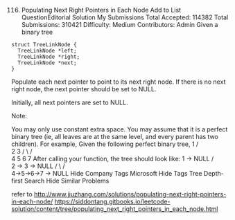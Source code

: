 116. Populating Next Right Pointers in Each Node   Add to List QuestionEditorial Solution  My Submissions
Total Accepted: 114382
Total Submissions: 310421
Difficulty: Medium
Contributors: Admin
Given a binary tree

    struct TreeLinkNode {
      TreeLinkNode *left;
      TreeLinkNode *right;
      TreeLinkNode *next;
    }
Populate each next pointer to point to its next right node. If there is no next right node, the next pointer should be set to NULL.

Initially, all next pointers are set to NULL.

Note:

You may only use constant extra space.
You may assume that it is a perfect binary tree (ie, all leaves are at the same level, and every parent has two children).
For example,
Given the following perfect binary tree,
         1
       /  \
      2    3
     / \  / \
    4  5  6  7
After calling your function, the tree should look like:
         1 -> NULL
       /  \
      2 -> 3 -> NULL
     / \  / \
    4->5->6->7 -> NULL
Hide Company Tags Microsoft
Hide Tags Tree Depth-first Search
Hide Similar Problems

refer to http://www.jiuzhang.com/solutions/populating-next-right-pointers-in-each-node/
https://siddontang.gitbooks.io/leetcode-solution/content/tree/populating_next_right_pointers_in_each_node.html
